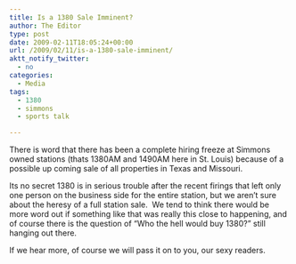 ```yaml
---
title: Is a 1380 Sale Imminent?
author: The Editor
type: post
date: 2009-02-11T18:05:24+00:00
url: /2009/02/11/is-a-1380-sale-imminent/
aktt_notify_twitter:
  - no
categories:
  - Media
tags:
  - 1380
  - simmons
  - sports talk

---
```

There is word that there has been a complete hiring freeze at Simmons owned stations (thats 1380AM and 1490AM here in St. Louis) because of a possible up coming sale of all properties in Texas and Missouri.

Its no secret 1380 is in serious trouble after the recent firings that left only one person on the business side for the entire station, but we aren&#8217;t sure about the heresy of a full station sale.  We tend to think there would be more word out if something like that was really this close to happening, and of course there is the question of &#8220;Who the hell would buy 1380?&#8221; still hanging out there.

If we hear more, of course we will pass it on to you, our sexy readers.